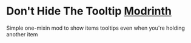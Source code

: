 # Don't Hide The Tooltip [Modrinth](https://modrinth.com/mod/donthidethetooltip)
Simple one-mixin mod to show items tooltips even when you're holding another item